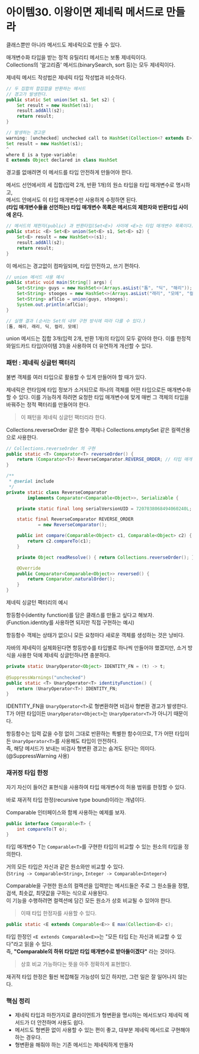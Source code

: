 # 아이템30. 이왕이면 제네릭 메서드로 만들라

클래스뿐만 아니라 메서드도 제네릭으로 만들 수 있다.

매개변수화 타입을 받는 정적 유틸리티 메서드는 보통 제네릭이다.   
Collections의 '알고리즘' 메서드(binarySearch, sort 등)는 모두 제네릭이다.

제네릭 메서드 작성법은 제네릭 타입 작성법과 비슷하다.

```java
// 두 집합의 합집합을 반환하는 메서드
// 경고가 발생한다.
public static Set union(Set s1, Set s2) {
    Set result = new HashSet(s1);
    result.addAll(s2);
    return result;
}

// 발생하는 경고문
warning: [unchecked] unchecked call to HashSet(Collection<? extends E>) as a member of the raw type HashSet 
Set result = new HashSet(s1);
^
where E is a type-variable:
E extends Object declared in class HashSet
```

경고를 없애려면 이 메서드를 타입 안전하게 만들어야 한다.

메서드 선언에서의 세 집합(입력 2개, 반환 1개)의 원소 타입을 타입 매개변수로 명시하고,   
메서드 안에서도 이 타입 매개변수만 사용하게 수정하면 된다.   
**(타입 매개변수들을 선언하는) 타입 매개변수 목록은 메서드의 제한자와 반환타입 사이에 온다.**

```java
// 메서드의 제한자(public) 과 반환타입(Set<E>) 사이에 <E>는 타입 매개변수 목록이다.
public static <E> Set<E> union(Set<E> s1, Set<E> s2) {
    Set<E> result = new HashSet<>(s1);
    result.addAll(s2);
    return result;
}
```

이 메서드는 경고없이 컴파일되며, 타입 안전하고, 쓰기 편하다.

```java
// union 메서드 사용 예시
public static void main(String[] args) {
    Set<String> guys = new HashSet<>(Arrays.asList("톰", "딕", "해리"));
    Set<String> stooges = new HashSet<>(Arrays.asList("래리", "모에", "컬리"));
    Set<String> aflCio = union(guys, stooges);
    System.out.println(aflCio);
}

// 실행 결과 (순서는 Set의 내부 구현 방식에 따라 다를 수 있다.)
[톰, 해리, 래리, 딕, 컬리, 모에]
```

union 메서드는 집합 3개(입력 2개, 반환 1개)의 타입이 모두 같아야 한다. 이를 한정적 와일드카드 타입(아이템 31)을 사용하여 더 유연하게 개선할 수 있다.

### 패턴 : 제네릭 싱글턴 팩터리

불변 객체를 여러 타입으로 활용할 수 있게 만들어야 할 때가 있다.

제네릭은 런타임에 타입 정보가 소거되므로 하나의 객체를 어떤 타입으로든 매개변수화 할 수 있다. 이를 가능하게 하려면 요청한 타입 매개변수에 맞게 매번 그 객체의 타입을 바꿔주는 정적 팩터리를 만들어야 한다.

> 이 패턴을 제네릭 싱글턴 팩터리라 한다.

Collections.reverseOrder 같은 함수 객체나 Collections.emptySet 같은 컬렉션용으로 사용한다.
```java
// Collections.reverseOrder 의 구현
public static <T> Comparator<T> reverseOrder() {
    return (Comparator<T>) ReverseComparator.REVERSE_ORDER; // 타입 매개변수에 맞게 바꿔준다.
}

/**
 * @serial include
 */
private static class ReverseComparator
        implements Comparator<Comparable<Object>>, Serializable {

    private static final long serialVersionUID = 7207038068494060240L;

    static final ReverseComparator REVERSE_ORDER
            = new ReverseComparator();

    public int compare(Comparable<Object> c1, Comparable<Object> c2) {
        return c2.compareTo(c1);
    }

    private Object readResolve() { return Collections.reverseOrder(); }

    @Override
    public Comparator<Comparable<Object>> reversed() {
        return Comparator.naturalOrder();
    }
}
```

제네릭 싱글턴 팩터리의 예시

항등함수(identity function)를 담은 클래스를 만들고 싶다고 해보자. (Function.identity를 사용하면 되지만 직접 구현하는 예시)

항등함수 객체는 상태가 없으니 모든 요청마다 새로운 객체를 생성하는 것은 낭비다.

자바의 제네릭이 실체화된다면 항등방수를 타입별로 하나씩 만들어야 했겠지만, 소거 방식을 사용한 덕에 제네릭 싱글턴하나면 충분하다.

```java
private static UnaryOperator<Object> IDENTITY_FN = (t) -> t;
    
@SuppressWarnings("unchecked")
public static <T> UnaryOperator<T> identityFunction() {
    return (UnaryOperator<T>) IDENTITY_FN;
}
```

IDENTITY_FN을 ```UnaryOperator<T>```로 형변환하면 비검사 형변환 경고가 발생한다.   
T가 어떤 타입이든 ```UnaryOperator<Object>```는 ```UnaryOperator<T>```가 아니기 때문이다.

항등함수는 입력 값을 수정 없이 그대로 반환하는 특별한 함수이므로, T가 어떤 타입이든 ```UnaryOperator<T>```를 사용해도 타입이 안전하다.   
즉, 해당 메서드가 보내는 비검사 형변환 경고는 숨겨도 된다는 의미다. (@SuppressWarning 사용)

### 재귀정 타입 한정

자기 자신이 들어간 표현식을 사용하여 타입 매개변수의 허용 범위를 한정할 수 있다.

바로 재귀적 타입 한정(recursive type bound)이라는 개념이다.

Comparable 인터페이스와 함께 사용하는 예제를 보자.

```java
public interface Comparable<T> {
    int compareTo(T o);
}
```

타입 매개변수 T는 ```Comparable<T>```를 구현한 타입이 비교할 수 있는 원소의 타입을 정의한다.

거의 모든 타입은 자신과 같은 원소와만 비교할 수 있다.   
(```String -> Comparable<String>```, ```Integer -> Comparable<Integer>```)

Comparable을 구현한 원소의 컬렉션을 입력받는 메서드들은 주로 그 원소들을 정렬, 검색, 최솟값, 최댓값을 구하는 식으로 사용된다.   
이 기능을 수행하려면 컬렉션에 담긴 모든 원소가 상호 비교될 수 있어야 한다.

> 이때 타입 한정자를 사용할 수 있다.

```java
public static <E extends Comparable<E>> E max(Collection<E> c);
```

타입 한정인 ```<E extends Comparable<E>>```는 "모든 타입 E는 자신과 비교할 수 있다"라고 읽을 수 있다.   
즉, **"Comparable의 하위 타입만 타입 매개변수로 받아들이겠다"** 라는 것이다.

> 상호 비교 가능하다는 뜻을 아주 정확하게 표현했다.

재귀적 타입 한정은 훨씬 복잡해질 가능성이 있긴 하지만, 그런 일은 잘 일어나지 않는다.

### 핵심 정리
* 제네릭 타입과 마찬가지로 클라이언트가 형변환을 명시하는 메서드보다 제네릭 메서드가 더 안전하며 사용도 쉽다.
* 메서드도 형변환 없이 사용할 수 있는 편이 좋고, 대부분 제네릭 메서드로 구현해야하는 경우다.
* 형변환을 해줘야 하는 기존 메서드는 제네릭하게 만들자


